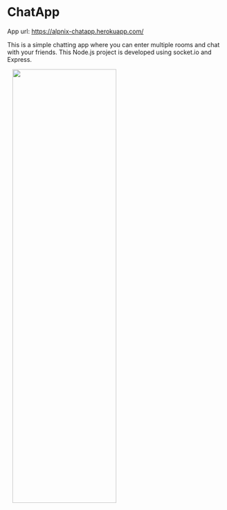 # ChatApp
App url: https://alpnix-chatapp.herokuapp.com/

This is a simple chatting app where you can enter multiple rooms and chat with your friends. This Node.js project is developed using socket.io and Express.

<img style="position:absolute;left:50%;transform:translateX(-50%)" width="50%" src="https://cdn.pixabay.com/photo/2015/04/23/17/41/node-js-736399_960_720.png">
